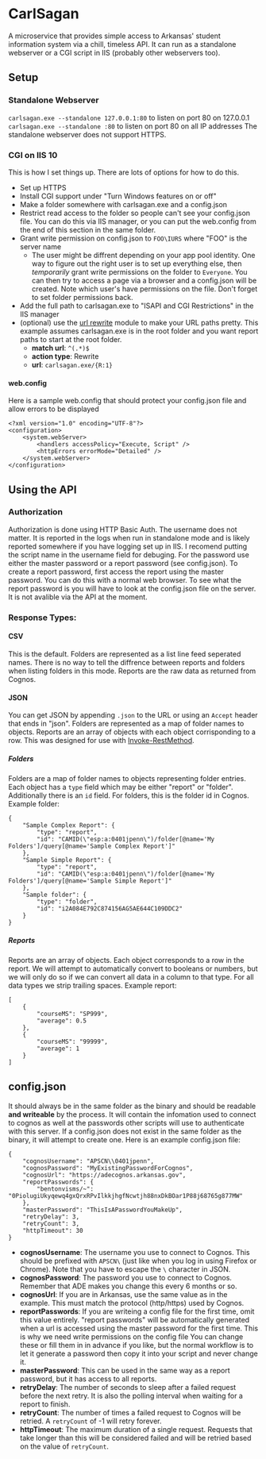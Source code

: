 # CarlSagan
A microservice that provides simple access to Arkansas' student information system via a chill, timeless API. It can run as a standalone webserver or a CGI script in IIS (probably other webservers too).

## Setup

### Standalone Webserver
`carlsagan.exe --standalone 127.0.0.1:80` to listen on port 80 on 127.0.0.1
`carlsagan.exe --standalone :80` to listen on port 80 on all IP addresses
The standalone webserver does not support HTTPS.

### CGI on IIS 10
This is how I set things up. There are lots of options for how to do this.
* Set up HTTPS
* Install CGI support under "Turn Windows features on or off"
* Make a folder somewhere with carlsagan.exe and a config.json
* Restrict read access to the folder so people can't see your config.json file. You can do this via IIS manager, or you can put the web.config from the end of this section in the same folder.
* Grant write permission on config.json to `FOO\IURS` where "FOO" is the server name
	* The user might be diffrent depending on your app pool identity. One way to figure out the right user is to set up everything else, then *temporarily* grant write permissions on the folder to `Everyone`. You can then try to access a page via a browser and a config.json will be created. Note which user's have permissions on the file. Don't forget to set folder permissions back.
 * Add the full path to carlsagan.exe to "ISAPI and CGI Restrictions" in the IIS manager
 * (optional) use the [url rewrite](https://www.iis.net/downloads/microsoft/url-rewrite) module to make your URL paths pretty. This example assumes carlsagan.exe is in the root folder and you want report paths to start at the root folder.
	 * **match url**: `^(.*)$`
	 * **action type**: Rewrite
	 * **url**: `carlsagan.exe/{R:1}`

#### web.config
Here is a sample web.config that should protect your config.json file and allow errors to be displayed
```
<?xml version="1.0" encoding="UTF-8"?>
<configuration>
	<system.webServer>
		<handlers accessPolicy="Execute, Script" />
		<httpErrors errorMode="Detailed" />
	</system.webServer>
</configuration>
```

## Using the API

### Authorization
Authorization is done using HTTP Basic Auth. The username does not matter. It is reported in the logs when run in standalone mode and is likely reported somewhere if you have logging set up in IIS. I recomend putting the script name in the username field for debuging. For the password use either the master password or a report password (see config.json). To create a report password, first access the report using the master password. You can do this with a normal web browser. To see what the report password is you will have to look at the config.json file on the server. It is not avalible via the API at the moment.

### Response Types:
#### CSV
This is the default. Folders are represented as a list line feed seperated names. There is no way to tell the diffrence between reports and folders when listing folders in this mode. Reports are the raw data as returned from Cognos.
#### JSON
You can get JSON by appending `.json` to the URL or using an `Accept` header that ends in "json". Folders are represented as a map of folder names to objects. Reports are an array of objects with each object corrisponding to a row. This was designed for use with [Invoke-RestMethod](https://docs.microsoft.com/en-us/powershell/module/microsoft.powershell.utility/Invoke-RestMethod).
##### Folders
Folders are a map of folder names to objects representing folder entries. Each object has a `type` field which may be either "report" or "folder". Additionally there is an `id` field. For folders, this is the folder id in Cognos.
Example folder:
```
{
	"Sample Complex Report": {
		"type": "report",
		"id": "CAMID(\"esp:a:0401jpenn\")/folder[@name='My Folders']/query[@name='Sample Complex Report']"
	},
	"Sample Simple Report": {
		"type": "report",
		"id": "CAMID(\"esp:a:0401jpenn\")/folder[@name='My Folders']/query[@name='Sample Simple Report']"
	},
	"Sample folder": {
		"type": "folder",
		"id": "i2A084E792C874156AG5AE644C109DDC2"
	}
}
```
##### Reports
Reports are an array of objects. Each object corresponds to a row in the report. We will attempt to automatically convert to booleans or numbers, but we will only do so if we can convert all data in a column to that type. For all data types we strip trailing spaces.
Example report:
```
[
	{
		"courseMS": "SP999",
		"average": 0.5
	},
	{
		"courseMS": "99999",
		"average": 1
	}
]
```


## config.json
It should always be in the same folder as the binary and should be readable **and writeable** by the process. It will contain the infomation used to connect to cognos as well at the passwords other scripts will use to authenticate with this server. If a config.json does not exist in the same folder as the binary, it will attempt to create one. Here is an example config.json file:
```
{
	"cognosUsername": "APSCN\\0401jpenn",
	"cognosPassword": "MyExistingPasswordForCognos",
	"cognosUrl": "https://adecognos.arkansas.gov",
	"reportPasswords": {
		"bentonvisms/~": "0PiolugiUkyqewq4gxQrxRPvIlkkjhgfNcwtjh88nxDkBOar1P88j68765g877MW"
	},
	"masterPassword": "ThisIsAPasswordYouMakeUp",
	"retryDelay": 3,
	"retryCount": 3,
	"httpTimeout": 30
}
```
* **cognosUsername**: The username you use to connect to Cognos. This should be prefixed with `APSCN\` (just like when you log in using Firefox or Chrome). Note that you have to escape the `\` character in JSON.
* **cognosPassword**: The password you use to connect to Cognos. Remember that ADE makes you change this every 6 months or so.
* **cognosUrl**: If you are in Arkansas, use the same value as in the example. This must match the protocol (http/https) used by Cognos.
* **reportPasswords**: If you are writeing a config file for the first time, omit this value entirely. "report passwords" will be automatically generated when a url is accessed using the master password for the first time. This is why we need write permissions on the config file You can change these or fill them in in advance if you like, but the normal workflow is to let it generate a password then copy it into your script and never change it.
* **masterPassword**: This can be used in the same way as a report password, but it has access to all reports.
* **retryDelay**: The number of seconds to sleep after a failed request before the next retry. It is also the polling interval when waiting for a report to finish.
* **retryCount**: The number of times a failed request to Cognos will be retried. A `retryCount` of -1 will retry forever. 
* **httpTimeout**: The maximum duration of a single request. Requests that take longer than this will be considered failed and will be retried based on the value of `retryCount`.
